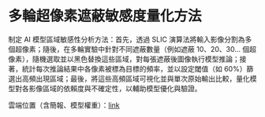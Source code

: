 # 多輪超像素遮蔽敏感度量化方法

制定 AI 模型區域敏感性分析方法：首先，透過 SLIC 演算法將輸入影像分割為多個超像素；隨後，在多輪實驗中針對不同遮蔽數量（例如遮蔽 10、20、30… 個超像素），隨機選取並以黑色替換這些區域，對每張遮蔽後圖像執行模型推論；接著，統計每次推論結果中各像素被標為目標的頻率，並以設定閾值（如 60%）篩選出高頻出現區域；最後，將這些高頻區域可視化並與單次原始輸出比較，量化模型對各影像區域的依賴度與不確定性，以輔助模型優化與驗證。

雲端位置（含簡報、模型權重）：[link](https://drive.google.com/drive/folders/1HD95KQxoi6Tm9niyHj-OHGBywWyqWUhe?usp=sharing)
